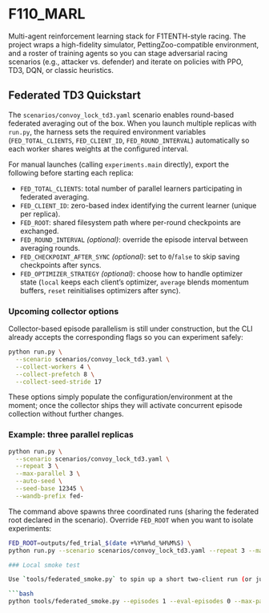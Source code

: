 # F110_MARL

Multi-agent reinforcement learning stack for F1TENTH-style racing. The project wraps a high-fidelity simulator, PettingZoo-compatible environment, and a roster of training agents so you can stage adversarial racing scenarios (e.g., attacker vs. defender) and iterate on policies with PPO, TD3, DQN, or classic heuristics.

## Federated TD3 Quickstart

The `scenarios/convoy_lock_td3.yaml` scenario enables round-based federated averaging out of the box. When you launch multiple replicas with `run.py`, the harness sets the required environment variables (`FED_TOTAL_CLIENTS`, `FED_CLIENT_ID`, `FED_ROUND_INTERVAL`) automatically so each worker shares weights at the configured interval.

For manual launches (calling `experiments.main` directly), export the following before starting each replica:

- `FED_TOTAL_CLIENTS`: total number of parallel learners participating in federated averaging.
- `FED_CLIENT_ID`: zero-based index identifying the current learner (unique per replica).
- `FED_ROOT`: shared filesystem path where per-round checkpoints are exchanged.
- `FED_ROUND_INTERVAL` *(optional)*: override the episode interval between averaging rounds.
- `FED_CHECKPOINT_AFTER_SYNC` *(optional)*: set to `0`/`false` to skip saving checkpoints after syncs.
- `FED_OPTIMIZER_STRATEGY` *(optional)*: choose how to handle optimizer state (`local` keeps each client’s optimizer, `average` blends momentum buffers, `reset` reinitialises optimizers after sync).

### Upcoming collector options

Collector-based episode parallelism is still under construction, but the CLI already accepts the corresponding flags so you can experiment safely:

```bash
python run.py \
  --scenario scenarios/convoy_lock_td3.yaml \
  --collect-workers 4 \
  --collect-prefetch 8 \
  --collect-seed-stride 17
```

These options simply populate the configuration/environment at the moment; once the collector ships they will activate concurrent episode collection without further changes.

### Example: three parallel replicas

```bash
python run.py \
  --scenario scenarios/convoy_lock_td3.yaml \
  --repeat 3 \
  --max-parallel 3 \
  --auto-seed \
  --seed-base 12345 \
  --wandb-prefix fed-
```

The command above spawns three coordinated runs (sharing the federated root declared in the scenario). Override `FED_ROOT` when you want to isolate experiments:

```bash
FED_ROOT=outputs/fed_trial_$(date +%Y%m%d_%H%M%S) \
python run.py --scenario scenarios/convoy_lock_td3.yaml --repeat 3 --max-parallel 3

### Local smoke test

Use `tools/federated_smoke.py` to spin up a short two-client run (or just preview the command with `--dry-run`). The script reports how many rounds were produced and where artefacts were written:

```bash
python tools/federated_smoke.py --episodes 1 --eval-episodes 0 --max-parallel 2
```
```
